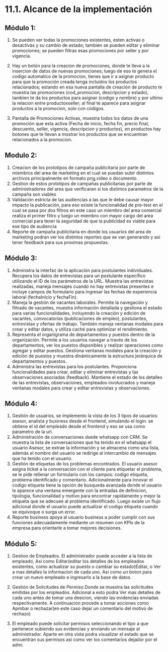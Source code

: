 # 11.1. Alcance de la implementación

## Módulo 1:

1. Se pueden ver todas la promociones existentes, esten activas o desactivas y su cambio de estado; también se pueden editar y eliminar promociones; se pueden filtras esas promociones por seller y por vigencia.

2. Hay un botón para la creacion de promociones, donde te lleva a la insercion de datos de nuevas promociones; luego de eso te genera el codigo automatico de la promocion, tienes que ir a asignar producto para que la promoción creada tenga incluidos los productos relacionados; estando en esa nueva pantalla de creación de producto te muestra las promociones (cod_promocion, descripcion y estado), tambien te da los productos para asignar (codigo y nombre) y por ultimo la relacion entre productoxseller; al final te aparece para asignar productos a la promocion, solo con códigos.

3. Pantalla de Promociones Activas, muestra todos los datos de una promoción que esta activa (Fecha de inicio, fecha fin, precio final, descuento, seller, vigencia, descripcion y productos), en productos hay botones que te llevan a mostrar los productos que se encuentran relacionados a la promocion.

## Modulo 2:

1. Creacion de los prototipos de campaña publicitaria por parte de miembros del area de marketing en el cual se puedan subir distintos archivos principalmente en formato png,video o documento.
2. Gestion de estos prototipos de campañas publicitarias por parte de administradores del area que verificaran si los distintos parametros de la campaña son viables
3. Validación estricta de las audiencias a las que le debe causar mayor impacto la publicación, para eso existe la funcionalidad de pre-test en el cual se pasa por dos filtros en este caso un miembro del area comercial realiza el primer filtro y luego un miembro con mayor cargo del area comercial para tener la seguridad de que la publicidad es viable para ese tipo de audiencia
4. Reporte de campaña publicitaria en donde los usuarios del area de marketing podran ver los distintos reportes que se van generando y asi tener feedback para sus proximas propuestas.

## Módulo 3:
1. Administra la interfaz de la aplicación para postulantes individuales. Recupera los datos de entrevistas para un postulante específico utilizando el ID de los parámetros de la URL. Muestra las entrevistas realizadas, maneja mensajes cuando no hay entrevistas presentes e incluye campos de formulario para ingresar las fechas de experiencia laboral (fechaInicio y fechaFin).
2. Maneja la gestión de vacantes laborales. Permite la navegación y filtrado de vacantes, muestra información detallada y gestiona el estado para varias funcionalidades, incluyendo la creación y edición de vacantes, convocatorias (publicaciones de empleo), postulantes, entrevistas y ofertas de trabajo. También maneja ventanas modales para crear y editar datos, y utiliza caché para optimizar el rendimiento.
3. Representa el organigrama de departamentos y puestos dentro de la organización. Permite a los usuarios navegar a través de los departamentos, ver los puestos disponibles y realizar operaciones como agregar y editar puestos. Gestiona ventanas modales para la creación y edición de puestos y muestra dinámicamente la estructura jerárquica de departamentos y puestos.
4. Administra las entrevistas para los postulantes. Proporciona funcionalidades para crear, editar y eliminar entrevistas y las observaciones asociadas (feedback). Mantiene el estado de los detalles de las entrevistas, observaciones, empleados involucrados y maneja ventanas modales para crear y editar entrevistas y observaciones.
## Módulo 4:

1. Gestión de usuarios, se implemento la vista de los 3 tipos de usuarios: asesor, analista y business desde el frontend, simulando el login. se obtiene el id del empleado desde el frontend y eso se usa como parametro de la url.
2. Administración de conversaciones dsede whatsapp con CRM. Se muestra la lista de conversaciones que ha tenido en el whatsapp el usuario Asesor, se extrae la información y se almacena como una lista, además el nombre del usuario se redirige al intercambio de mensajes que ha tenido con el usuario.
3. Gestión de etiquetas de los problemas encontrados. El usuario asesor asigna ticket a la conversación con el cliente para etiquetar el problema, se le pide rellenar un formulario con los campos: codigo etiqueta, problema identificado y comentario. Adicionalmente para innovar el codigo etiqueta tiene la opción de busqueda avanzada donde el usuario le aparece una ventana emergente con la entradas de definicion, tipologia, funcionalidad y motivo para encontrar rapidamente y mejor la etiqueta que se adecuee al problema identificado. Luego existe un flujo adicional donde el usuario puede actualizar el codigo etiqueta cuando se equivoque o surga un error.
4. Reporte business apoya al usuario business a poder cumplir con sus funciones adecuadamente mediante un resumen con KPIs de la empresa para orientarle a tomar mejores decisiones.

## Módulo 5:

1. Gestion de Empleados. El administrador puede acceder a la lista de empleado, Asi como Editar(editar los detalles de los empleados existentes, como actualizar su puesto o cambiar su estado)Editar, o Ver a mas detalles la informacion de cada uno. Asi como un boton para crear un nuevo empleado e ingresarlo a la base de datos.

2. Gestión de Solicitudes de Permiso.Donde se muestra las solicitudes emitidas por los empleados. Adicional a esto podra Ver mas detalles de cada uno antes de tomar una desicion, viendo las evidencias enviadas respectivamente. A continuacion procede a tomar acciones como Aprobar o rechazar(en este caso dejar un comentario del motivo de rechazo)

3. El empleado puede solicitar permisos seleccionando el tipo a que pertenece subiendo sus evidencias y enviando un mensaje al administrador. Aparte en otra vista podra visualizar el estado que se encuentran sus permisos asi como ver los comentarios dejador por el admi.
